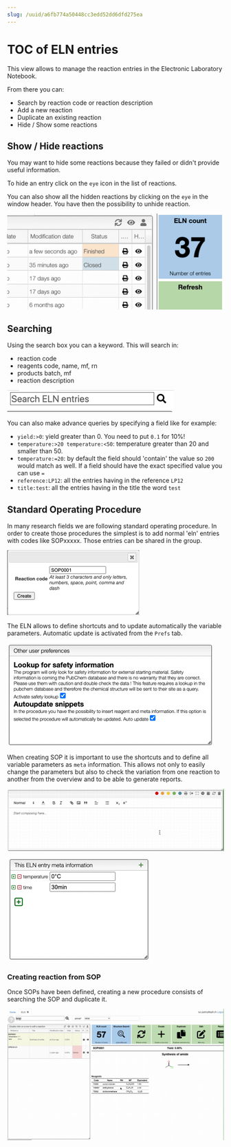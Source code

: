 ```yaml
---
slug: /uuid/a6fb774a50448cc3edd52dd6dfd275ea
---
```


# TOC of ELN entries

This view allows to manage the reaction entries in the Electronic Laboratory Notebook.

From there you can:

- Search by reaction code or reaction description
- Add a new reaction
- Duplicate an existing reaction
- Hide / Show some reactions

## Show / Hide reactions

You may want to hide some reactions because they failed or didn't provide useful information.

To hide an entry click on the `eye` icon in the list of reactions.

You can also show all the hidden reactions by clicking on the `eye` in the window header. You have then the possibility to unhide reaction.

![Hide](images/hidden.gif)

## Searching

Using the search box you can a keyword. This will search in:

- reaction code
- reagents code, name, mf, rn
- products batch, mf
- reaction description

![Search](images/search.png)

You can also make advance queries by specifying a field like for example:

- `yield:>0`: yield greater than 0. You need to put `0.1` for 10%!
- `temperature:>20 temperature:<50`: temperature greater than 20 and smaller than 50.
- `temperature:=20`: by default the field should 'contain' the value so `200` would match as well. If a field should have the exact specified value you can use `=`
- `reference:LP12`: all the entries having in the reference `LP12`
- `title:test`: all the entries having in the title the word `test`

## Standard Operating Procedure

In many research fields we are following standard operating procedure. In order to create those procedures the simplest is to add normal 'eln' entries with codes like SOPxxxxx. Those entries can be shared in the group.

![sop.png](images/sop.png)

The ELN allows to define shortcuts and to update automatically the variable parameters. Automatic update is activated from the `Prefs` tab.

![autoupdate.png](images/autoupdate.png)

When creating SOP it is important to use the shortcuts and to define all variable parameters as `meta` information. This allows not only to easily change the parameters but also to check the variation from one reaction to another from the overview and to be able to generate reports.

![shortcuts.gif](images/shortcuts.gif)

![meta.png](images/meta.png)

### Creating reaction from SOP

Once SOPs have been defined, creating a new procedure consists of searching the SOP and duplicate it.

![duplicateSop.gif](images/duplicateSop.gif)
